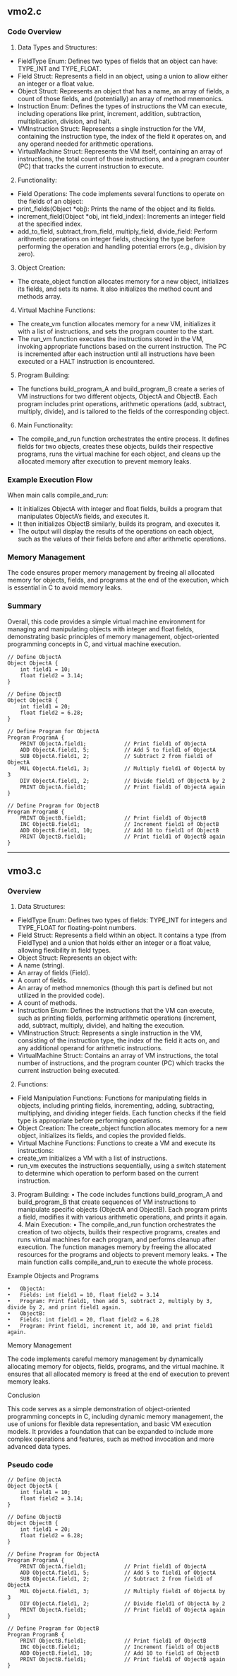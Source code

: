 ## vmo2.c

### Code Overview

1. Data Types and Structures:
* FieldType Enum: Defines two types of fields that an object can have: TYPE_INT and TYPE_FLOAT.
* Field Struct: Represents a field in an object, using a union to allow either an integer or a float value.
* Object Struct: Represents an object that has a name, an array of fields, a count of those fields, and (potentially) an array of method mnemonics.
* Instruction Enum: Defines the types of instructions the VM can execute, including operations like print, increment, addition, subtraction, multiplication, division, and halt.
* VMInstruction Struct: Represents a single instruction for the VM, containing the instruction type, the index of the field it operates on, and any operand needed for arithmetic operations.
* VirtualMachine Struct: Represents the VM itself, containing an array of instructions, the total count of those instructions, and a program counter (PC) that tracks the current instruction to execute.
2. Functionality:
* Field Operations: The code implements several functions to operate on the fields of an object:
* print_fields(Object *obj): Prints the name of the object and its fields.
* increment_field(Object *obj, int field_index): Increments an integer field at the specified index.
* add_to_field, subtract_from_field, multiply_field, divide_field: Perform arithmetic operations on integer fields, checking the type before performing the operation and handling potential errors (e.g., division by zero).
3. Object Creation:
* The create_object function allocates memory for a new object, initializes its fields, and sets its name. It also initializes the method count and methods array.
4. Virtual Machine Functions:
* The create_vm function allocates memory for a new VM, initializes it with a list of instructions, and sets the program counter to the start.
* The run_vm function executes the instructions stored in the VM, invoking appropriate functions based on the current instruction. The PC is incremented after each instruction until all instructions have been executed or a HALT instruction is encountered.
5. Program Building:
* The functions build_program_A and build_program_B create a series of VM instructions for two different objects, ObjectA and ObjectB. Each program includes print operations, arithmetic operations (add, subtract, multiply, divide), and is tailored to the fields of the corresponding object.
6. Main Functionality:
* The compile_and_run function orchestrates the entire process. It defines fields for two objects, creates these objects, builds their respective programs, runs the virtual machine for each object, and cleans up the allocated memory after execution to prevent memory leaks.

### Example Execution Flow

When main calls compile_and_run:

* It initializes ObjectA with integer and float fields, builds a program that manipulates ObjectA’s fields, and executes it.
* It then initializes ObjectB similarly, builds its program, and executes it.
* The output will display the results of the operations on each object, such as the values of their fields before and after arithmetic operations.

### Memory Management

The code ensures proper memory management by freeing all allocated memory for objects, fields, and programs at the end of the execution, which is essential in C to avoid memory leaks.

### Summary

Overall, this code provides a simple virtual machine environment for managing and manipulating objects with integer and float fields, demonstrating basic principles of memory management, object-oriented programming concepts in C, and virtual machine execution.

```
// Define ObjectA
Object ObjectA {
    int field1 = 10;
    float field2 = 3.14;
}

// Define ObjectB
Object ObjectB {
    int field1 = 20;
    float field2 = 6.28;
}

// Define Program for ObjectA
Program ProgramA {
    PRINT ObjectA.field1;            // Print field1 of ObjectA
    ADD ObjectA.field1, 5;           // Add 5 to field1 of ObjectA
    SUB ObjectA.field1, 2;           // Subtract 2 from field1 of ObjectA
    MUL ObjectA.field1, 3;           // Multiply field1 of ObjectA by 3
    DIV ObjectA.field1, 2;           // Divide field1 of ObjectA by 2
    PRINT ObjectA.field1;            // Print field1 of ObjectA again
}

// Define Program for ObjectB
Program ProgramB {
    PRINT ObjectB.field1;            // Print field1 of ObjectB
    INC ObjectB.field1;              // Increment field1 of ObjectB
    ADD ObjectB.field1, 10;          // Add 10 to field1 of ObjectB
    PRINT ObjectB.field1;            // Print field1 of ObjectB again
}
```

-----

## vmo3.c

### Overview

1. Data Structures:
* FieldType Enum: Defines two types of fields: TYPE_INT for integers and TYPE_FLOAT for floating-point numbers.
* Field Struct: Represents a field within an object. It contains a type (from FieldType) and a union that holds either an integer or a float value, allowing flexibility in field types.
* Object Struct: Represents an object with:
* A name (string).
* An array of fields (Field).
* A count of fields.
* An array of method mnemonics (though this part is defined but not utilized in the provided code).
* A count of methods.
* Instruction Enum: Defines the instructions that the VM can execute, such as printing fields, performing arithmetic operations (increment, add, subtract, multiply, divide), and halting the execution.
* VMInstruction Struct: Represents a single instruction in the VM, consisting of the instruction type, the index of the field it acts on, and any additional operand for arithmetic instructions.
* VirtualMachine Struct: Contains an array of VM instructions, the total number of instructions, and the program counter (PC) which tracks the current instruction being executed.
2. Functions:
* Field Manipulation Functions: Functions for manipulating fields in objects, including printing fields, incrementing, adding, subtracting, multiplying, and dividing integer fields. Each function checks if the field type is appropriate before performing operations.
* Object Creation: The create_object function allocates memory for a new object, initializes its fields, and copies the provided fields.
* Virtual Machine Functions: Functions to create a VM and execute its instructions:
* create_vm initializes a VM with a list of instructions.
* run_vm executes the instructions sequentially, using a switch statement to determine which operation to perform based on the current instruction.
3. Program Building:
	•	The code includes functions build_program_A and build_program_B that create sequences of VM instructions to manipulate specific objects (ObjectA and ObjectB). Each program prints a field, modifies it with various arithmetic operations, and prints it again.
	4.	Main Execution:
	•	The compile_and_run function orchestrates the creation of two objects, builds their respective programs, creates and runs virtual machines for each program, and performs cleanup after execution. The function manages memory by freeing the allocated resources for the programs and objects to prevent memory leaks.
	•	The main function calls compile_and_run to execute the whole process.

Example Objects and Programs

	•	ObjectA:
	•	Fields: int field1 = 10, float field2 = 3.14
	•	Program: Print field1, then add 5, subtract 2, multiply by 3, divide by 2, and print field1 again.
	•	ObjectB:
	•	Fields: int field1 = 20, float field2 = 6.28
	•	Program: Print field1, increment it, add 10, and print field1 again.

Memory Management

The code implements careful memory management by dynamically allocating memory for objects, fields, programs, and the virtual machine. It ensures that all allocated memory is freed at the end of execution to prevent memory leaks.

Conclusion

This code serves as a simple demonstration of object-oriented programming concepts in C, including dynamic memory management, the use of unions for flexible data representation, and basic VM execution models. It provides a foundation that can be expanded to include more complex operations and features, such as method invocation and more advanced data types.

### Pseudo code

```
// Define ObjectA
Object ObjectA {
    int field1 = 10;
    float field2 = 3.14;
}

// Define ObjectB
Object ObjectB {
    int field1 = 20;
    float field2 = 6.28;
}

// Define Program for ObjectA
Program ProgramA {
    PRINT ObjectA.field1;            // Print field1 of ObjectA
    ADD ObjectA.field1, 5;           // Add 5 to field1 of ObjectA
    SUB ObjectA.field1, 2;           // Subtract 2 from field1 of ObjectA
    MUL ObjectA.field1, 3;           // Multiply field1 of ObjectA by 3
    DIV ObjectA.field1, 2;           // Divide field1 of ObjectA by 2
    PRINT ObjectA.field1;            // Print field1 of ObjectA again
}

// Define Program for ObjectB
Program ProgramB {
    PRINT ObjectB.field1;            // Print field1 of ObjectB
    INC ObjectB.field1;              // Increment field1 of ObjectB
    ADD ObjectB.field1, 10;          // Add 10 to field1 of ObjectB
    PRINT ObjectB.field1;            // Print field1 of ObjectB again
}
```
